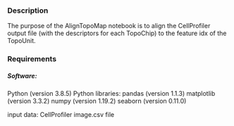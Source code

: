 ### Description
The purpose of the AlignTopoMap notebook is to align the CellProfiler output file (with the descriptors for each TopoChip) to the feature idx of the TopoUnit.

### Requirements
##### Software:
Python (version 3.8.5)
Python libraries:
pandas (version 1.1.3)
matplotlib (version 3.3.2)
numpy (version 1.19.2)
seaborn (version 0.11.0)

input data: CellProfiler image.csv file
